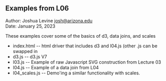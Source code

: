 Examples from L06
------------

Author: Joshua Levine [josh@arizona.edu](mailto:josh@arizona.edu)  
Date: January 25, 2023

These examples cover some of the basics of d3, data joins, and scales

* index.html -- html driver that includes d3 and l04.js (other .js can be swapped in
* d3.js -- d3.js V7
* l03.js -- Example of raw Javascript SVG construction from Lecture 03
* l04.js -- Example of a data join from L04
* l04_scales.js -- Demo'ing a similar functionality with scales.

